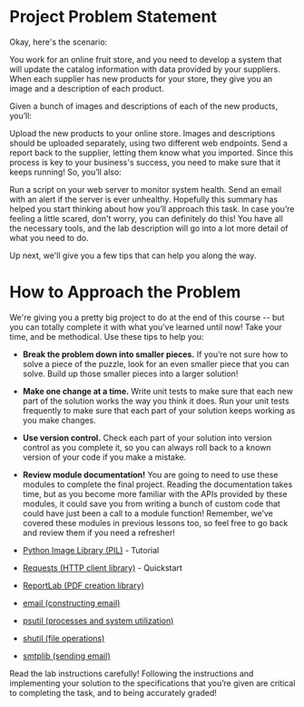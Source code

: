 Project Problem Statement
=========================

Okay, here's the scenario:

You work for an online fruit store, and you need to develop a system that will update the catalog information with data provided by your suppliers. When each supplier has new products for your store, they give you an image and a description of each product.

Given a bunch of images and descriptions of each of the new products, you’ll:

Upload the new products to your online store. Images and descriptions should be uploaded separately, using two different web endpoints.
Send a report back to the supplier, letting them know what you imported.
Since this process is key to your business's success, you need to make sure that it keeps running! So, you’ll also:

Run a script on your web server to monitor system health.
Send an email with an alert if the server is ever unhealthy.
Hopefully this summary has helped you start thinking about how you’ll approach this task. In case you’re feeling a little scared, don't worry, you can definitely do this! You have all the necessary tools, and the lab description will go into a lot more detail of what you need to do.

Up next, we'll give you a few tips that can help you along the way.

How to Approach the Problem
===========================

We're giving you a pretty big project to do at the end of this course -- but you can totally complete it with what you've learned until now! Take your time, and be methodical. Use these tips to help you:

- **Break the problem down into smaller pieces.** If you’re not sure how to solve a piece of the puzzle, look for an even smaller piece that you can solve. Build up those smaller pieces into a larger solution!

- **Make one change at a time.** Write unit tests to make sure that each new part of the solution works the way you think it does. Run your unit tests frequently to make sure that each part of your solution keeps working as you make changes.

- **Use version control.** Check each part of your solution into version control as you complete it, so you can always roll back to a known version of your code if you make a mistake.

- **Review module documentation!** You are going to need to use these modules to complete the final project. Reading the documentation takes time, but as you become more familiar with the APIs provided by these modules, it could save you from writing a bunch of custom code that could have just been a call to a module function! Remember, we’ve covered these modules in previous lessons too, so feel free to go back and review them if you need a refresher!

- [Python Image Library (PIL)](https://pillow.readthedocs.io/en/stable/) - Tutorial
- [Requests (HTTP client library)](https://requests.readthedocs.io/en/latest/user/quickstart/) - Quickstart
- [ReportLab (PDF creation library)](https://www.reportlab.com/docs/reportlab-userguide.pdf)
- [email (constructing email)](https://docs.python.org/3/library/email.examples.html)
- [psutil (processes and system utilization)](https://psutil.readthedocs.io/en/latest/)
- [shutil (file operations)](https://docs.python.org/3/library/shutil.html)
- [smtplib (sending email)](https://docs.python.org/3/library/smtplib.html)

Read the lab instructions carefully! Following the instructions and implementing your solution to the specifications that you’re given are critical to completing the task, and to being accurately graded!
